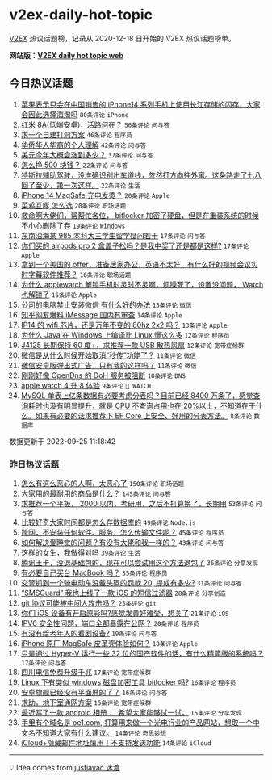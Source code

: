 # v2ex-daily-hot-topic

[V2EX](https://www.v2ex.com/) 热议话题榜，记录从 2020-12-18 日开始的 V2EX 热议话题榜单。

**网站版：[V2EX daily hot topic web](https://boojack.github.io/v2ex-daily-hot-topic-web/)**

## 今日热议话题

<!-- TODAY BEGIN -->

1. [苹果表示只会在中国销售的 iPhone14 系列手机上使用长江存储的闪存，大家会因此选择海淘吗](https://www.v2ex.com/t/882764) `80条评论` `iPhone`
1. [红米 8A(低端安卓)，活路何在？](https://www.v2ex.com/t/882766) `56条评论` `问与答`
1. [求一个自建打洞方案](https://www.v2ex.com/t/882721) `46条评论` `程序员`
1. [华侨华人华裔的个人理解](https://www.v2ex.com/t/882730) `42条评论` `问与答`
1. [美元今年大概会涨到多少？](https://www.v2ex.com/t/882732) `37条评论` `问与答`
1. [怎么挣 500 块钱？](https://www.v2ex.com/t/882795) `22条评论` `问与答`
1. [特斯拉辅助驾驶，没准确识别出车道线，忽然打方向往外窜。这条路走了七八回了至少，第一次这样。](https://www.v2ex.com/t/882762) `22条评论` `生活`
1. [iPhone 14 MagSafe 充电发烫？](https://www.v2ex.com/t/882802) `20条评论` `Apple`
1. [菜鸡互啄,怎么选](https://www.v2ex.com/t/882729) `20条评论` `职场话题`
1. [救命啊大佬们，帮帮忙各位， bitlocker 加密了硬盘，但是在重装系统的时候不小心删除了卷](https://www.v2ex.com/t/882765) `19条评论` `Windows`
1. [东南沿海某 985 本科大三学生留学疑问若干](https://www.v2ex.com/t/882779) `17条评论` `问与答`
1. [你们买的 airpods pro 2 盒盖子松吗？是我中奖了还是都是这样?](https://www.v2ex.com/t/882776) `17条评论` `Apple`
1. [拿到一个美国的 offer，准备居家办公，英语不太好，有什么好的视频会议实时字幕软件推荐？](https://www.v2ex.com/t/882774) `16条评论` `职场话题`
1. [为什么 applewatch 解锁手机时灵时不灵啊，烦躁死了，设置没问题， Watch 也解锁了](https://www.v2ex.com/t/882753) `16条评论` `Apple`
1. [公司的电脑禁止安装微信 有什么好的办法](https://www.v2ex.com/t/882761) `15条评论` `微信`
1. [知乎网友爆料 iMessage 国内有审查](https://www.v2ex.com/t/882763) `14条评论` `Apple`
1. [IP14 的 wifi 芯片，还是万年不变的 80hz 2x2 吗？](https://www.v2ex.com/t/882735) `13条评论` `Apple`
1. [为什么 Java 在 Windows 上编译比 Linux 慢这么多](https://www.v2ex.com/t/882781) `12条评论` `程序员`
1. [J4125 长期保持 60 度+，求推荐一款 USB 散热风扇](https://www.v2ex.com/t/882754) `12条评论` `宽带症候群`
1. [微信是从什么时候开始取消“秒传”功能了？](https://www.v2ex.com/t/882799) `11条评论` `微信`
1. [微信安卓版弹出式广告，只有我的这样吗？](https://www.v2ex.com/t/882743) `11条评论` `微信`
1. [刚刚好像 OpenDns 的 DoH 服务被阻断](https://www.v2ex.com/t/882817) `10条评论` `DNS`
1. [apple watch 4 升 8 体验](https://www.v2ex.com/t/882786) `9条评论` ` WATCH`
1. [MySQL 单表上亿条数据有必要考虑分表吗？目前已经 8400 万条了，感觉查询耗时也没有明显提升，就是 CPU 不查询占用也在 20%以上，不知道在干什么。如果有必要的话求推荐下 EF Core 上安全、好用的分表方法。](https://www.v2ex.com/t/882773) `8条评论` `数据库`

数据更新于 2022-09-25 11:18:42

<!-- TODAY END -->

### 昨日热议话题

<!-- YESTERDAY BEGIN -->

1. [怎么有这么恶心的人啊，太恶心了](https://www.v2ex.com/t/882570) `150条评论` `职场话题`
1. [大家用的最耐用的商品是什么？](https://www.v2ex.com/t/882563) `145条评论` `问与答`
1. [求推荐一个平板， 2000 以内，考研用，之后不打算换了，长期用](https://www.v2ex.com/t/882585) `53条评论` `问与答`
1. [比较好奇大家时间都是怎么存数据库的](https://www.v2ex.com/t/882628) `49条评论` `Node.js`
1. [跨网，不安装任何软件、服务，怎么传输文件呢？](https://www.v2ex.com/t/882592) `45条评论` `程序员`
1. [如何解决爱睡觉的问题？有没有大佬和我一样的？](https://www.v2ex.com/t/882608) `43条评论` `问与答`
1. [这样的女生，我做得对吗](https://www.v2ex.com/t/882685) `39条评论` `生活`
1. [腾讯王卡，没退基础包的，现在可以尝试用这个方法退包了](https://www.v2ex.com/t/882588) `36条评论` `分享发现`
1. [有必要自己买台 MacBook 吗？](https://www.v2ex.com/t/882575) `35条评论` `程序员`
1. [交警抓到一个骑电动车没戴头盔的罚款 20, 提成有多少?](https://www.v2ex.com/t/882596) `31条评论` `问与答`
1. [“SMSGuard” 我也上线了一款 iOS 的短信过滤器](https://www.v2ex.com/t/882564) `28条评论` `分享创造`
1. [git 协议可能被中间人攻击吗？](https://www.v2ex.com/t/882664) `25条评论` `git`
1. [你们 iOS 设备有开启原彩吗?感觉发黄好难受，想关了](https://www.v2ex.com/t/882665) `21条评论` `iOS`
1. [IPV6 安全性问题，端口全都暴露在公网？](https://www.v2ex.com/t/882576) `20条评论` `程序员`
1. [有没有给老年人的看剧设备?](https://www.v2ex.com/t/882619) `19条评论` `问与答`
1. [iPhone 原厂 MagSafe 皮革壳体验如何？](https://www.v2ex.com/t/882597) `18条评论` `Apple`
1. [只是通过 Hyper-V 运行一些 32 位的国产软件的话，有什么精简版的系统吗？](https://www.v2ex.com/t/882623) `17条评论` `问与答`
1. [四川电信免费升级千兆](https://www.v2ex.com/t/882582) `17条评论` `宽带症候群`
1. [Linux 下有类似 windows 磁盘加密工具 bitlocker 吗?](https://www.v2ex.com/t/882712) `16条评论` `程序员`
1. [安卓旗舰已经没有平面屏的了？](https://www.v2ex.com/t/882661) `16条评论` `问与答`
1. [求助，地下室通网方案](https://www.v2ex.com/t/882652) `15条评论` `宽带症候群`
1. [最近写了一款 android 相册 ， 希望大家能够试一试。](https://www.v2ex.com/t/882600) `15条评论` `分享发现`
1. [手里有个域名是 oe1.com, 打算用来做一个光电行业的产品网站，想取一个中文名不知道大家有什么建议。](https://www.v2ex.com/t/882601) `14条评论` `奇思妙想`
1. [iCloud+隐藏邮件地址慎用！不支持发送功能](https://www.v2ex.com/t/882561) `14条评论` `iCloud`

<!-- YESTERDAY END -->

---

💡 Idea comes from [justjavac 迷渡](https://github.com/justjavac/)
